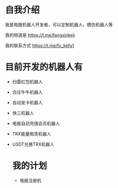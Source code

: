 # 自我介绍

我是电报机器人开发者，可以定制机器人，模仿机器人等

我的频道是 https://t.me/fangxinkeji

我的联系方式 https://t.me/fx_kefu1

# 目前开发的机器人有

- 扫雷红包机器人
- 合庄牛牛机器人
- 自动发卡机器人
- 快三机器人
- 电报自动充值会员机器人
- TRX能量租赁机器人
- USDT兑换TRX机器人

  # 我的计划

  - 电报注册机

